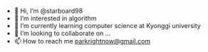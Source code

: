 - 👋 Hi, I’m @starboard98
- 👀 I’m interested in algorithm
- 🌱 I’m currently learning computer science at Kyonggi university
- 💞️ I’m looking to collaborate on ...
- 📫 How to reach me parkrightnow@gmail.com

<!---
starboard98/starboard98 is a ✨ special ✨ repository because its `README.md` (this file) appears on your GitHub profile.
You can click the Preview link to take a look at your changes.
--->

